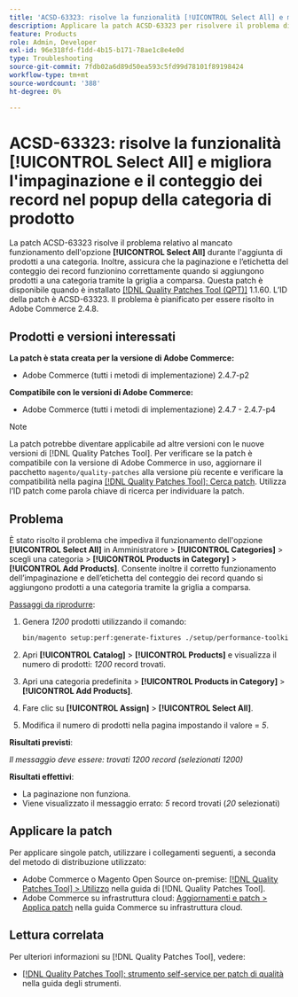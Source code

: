 ```yaml
---
title: 'ACSD-63323: risolve la funzionalità [!UICONTROL Select All] e migliora l''impaginazione e il conteggio dei record nel popup della categoria di prodotto'
description: Applicare la patch ACSD-63323 per risolvere il problema di Adobe Commerce, in cui l'opzione [!UICONTROL Select All] non funziona quando si aggiungono prodotti a una categoria. Inoltre, assicura che la paginazione e l’etichetta del conteggio dei record funzionino correttamente quando si aggiungono prodotti a una categoria tramite la griglia a comparsa.
feature: Products
role: Admin, Developer
exl-id: 96e318fd-f1dd-4b15-b171-78ae1c8e4e0d
type: Troubleshooting
source-git-commit: 7fdb02a6d89d50ea593c5fd99d78101f89198424
workflow-type: tm+mt
source-wordcount: '388'
ht-degree: 0%

---
```


# ACSD-63323: risolve la funzionalità [!UICONTROL Select All] e migliora l&#39;impaginazione e il conteggio dei record nel popup della categoria di prodotto

La patch ACSD-63323 risolve il problema relativo al mancato funzionamento dell&#39;opzione **[!UICONTROL Select All]** durante l&#39;aggiunta di prodotti a una categoria. Inoltre, assicura che la paginazione e l’etichetta del conteggio dei record funzionino correttamente quando si aggiungono prodotti a una categoria tramite la griglia a comparsa. Questa patch è disponibile quando è installato [[!DNL Quality Patches Tool (QPT)]](/help/tools/quality-patches-tool/quality-patches-tool-to-self-serve-quality-patches.md) 1.1.60. L’ID della patch è ACSD-63323. Il problema è pianificato per essere risolto in Adobe Commerce 2.4.8.

## Prodotti e versioni interessati

**La patch è stata creata per la versione di Adobe Commerce:**
* Adobe Commerce (tutti i metodi di implementazione) 2.4.7-p2

**Compatibile con le versioni di Adobe Commerce:**
* Adobe Commerce (tutti i metodi di implementazione) 2.4.7 - 2.4.7-p4

>[!NOTE]
>
>La patch potrebbe diventare applicabile ad altre versioni con le nuove versioni di [!DNL Quality Patches Tool]. Per verificare se la patch è compatibile con la versione di Adobe Commerce in uso, aggiornare il pacchetto `magento/quality-patches` alla versione più recente e verificare la compatibilità nella pagina [[!DNL Quality Patches Tool]: Cerca patch](https://experienceleague.adobe.com/tools/commerce-quality-patches/index.html). Utilizza l’ID patch come parola chiave di ricerca per individuare la patch.

## Problema

È stato risolto il problema che impediva il funzionamento dell&#39;opzione **[!UICONTROL Select All]** in Amministratore > **[!UICONTROL Categories]** > scegli una categoria > **[!UICONTROL Products in Category]** > **[!UICONTROL Add Products]**. Consente inoltre il corretto funzionamento dell’impaginazione e dell’etichetta del conteggio dei record quando si aggiungono prodotti a una categoria tramite la griglia a comparsa.


<u>Passaggi da riprodurre</u>:

1. Genera *1200* prodotti utilizzando il comando:

   ```bash
   bin/magento setup:perf:generate-fixtures ./setup/performance-toolkit/profiles/ce/small.xml
   ```

1. Apri **[!UICONTROL Catalog]** > **[!UICONTROL Products]** e visualizza il numero di prodotti: *1200* record trovati.
1. Apri una categoria predefinita > **[!UICONTROL Products in Category]** > **[!UICONTROL Add Products]**.
1. Fare clic su **[!UICONTROL Assign]** > **[!UICONTROL Select All]**.
1. Modifica il numero di prodotti nella pagina impostando il valore = *5*.


**Risultati previsti**:

*Il messaggio deve essere: trovati 1200 record (selezionati 1200)*

**Risultati effettivi**:

* La paginazione non funziona.
* Viene visualizzato il messaggio errato: *5* record trovati (*20* selezionati)

## Applicare la patch

Per applicare singole patch, utilizzare i collegamenti seguenti, a seconda del metodo di distribuzione utilizzato:

* Adobe Commerce o Magento Open Source on-premise: [[!DNL Quality Patches Tool] > Utilizzo](/help/tools/quality-patches-tool/usage.md) nella guida di [!DNL Quality Patches Tool].
* Adobe Commerce su infrastruttura cloud: [Aggiornamenti e patch > Applica patch](https://experienceleague.adobe.com/docs/commerce-cloud-service/user-guide/develop/upgrade/apply-patches.html) nella guida Commerce su infrastruttura cloud.


## Lettura correlata

Per ulteriori informazioni su [!DNL Quality Patches Tool], vedere:

* [[!DNL Quality Patches Tool]: strumento self-service per patch di qualità](/help/tools/quality-patches-tool/quality-patches-tool-to-self-serve-quality-patches.md) nella guida degli strumenti.
